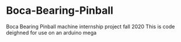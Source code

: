 # Boca-Bearing-Pinball
Boca Bearing Pinball machine internship project fall 2020
This is code deighned for use on an arduino mega 
